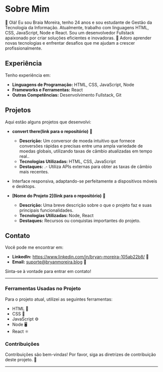 # Sobre Mim

👋 Olá! Eu sou Braia Moreira, tenho 24 anos e sou estudante de Gestão da Tecnologia da Informação. Atualmente, trabalho com linguagens HTML, CSS, JavaScript, Node e React. Sou um desenvolvedor Fullstack apaixonado por criar soluções eficientes e inovadoras. 🚀 Adoro aprender novas tecnologias e enfrentar desafios que me ajudam a crescer profissionalmente.

## Experiência

Tenho experiência em:
- **Linguagens de Programação:** HTML, CSS, JavaScript, Node
- **Frameworks e Ferramentas:** React
- **Outras Competências:** Desenvolvimento Fullstack, Git

## Projetos

Aqui estão alguns projetos que desenvolvi:

- **convert there(link para o repositório)** 📁
  - **Descrição:** Um conversor de moeda intuitivo que fornece conversões rápidas e precisas entre uma ampla variedade de moedas globais, utilizando taxas de câmbio atualizadas em tempo real..
  - **Tecnologias Utilizadas:** HTML, CSS, JavaScript
  - **Destaques:** .- Utiliza APIs externas para obter as taxas de câmbio mais recentes.
- Interface responsiva, adaptando-se perfeitamente a dispositivos móveis e desktops.
  
- **[Nome do Projeto 2](link para o repositório)** 📂
  - **Descrição:** Uma breve descrição sobre o que o projeto faz e suas principais funcionalidades.
  - **Tecnologias Utilizadas:** Node, React
  - **Destaques:** Recursos ou conquistas importantes do projeto.

## Contato

Você pode me encontrar em:
- **LinkedIn:** https://www.linkedin.com/in/bryan-moreira-105ab22b8/ 🔗
- **Email:** suporte@bryanmoreira.blog 📧

Sinta-se à vontade para entrar em contato!

---

### Ferramentas Usadas no Projeto

Para o projeto atual, utilizei as seguintes ferramentas:
- HTML 📝
- CSS 🎨
- JavaScript ⚙️
- Node 🖥️
- React ⚛️

### Contribuições

Contribuições são bem-vindas! Por favor, siga as diretrizes de contribuição deste projeto. 🙌

---

